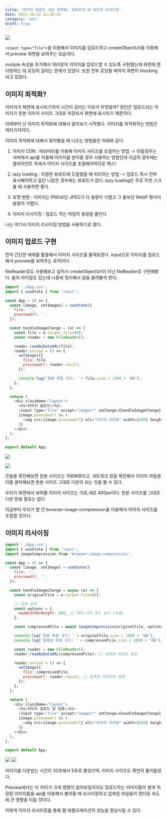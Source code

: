 ```yaml
---
title: '이미지 업로드 성능 최적화: 브라우저 내 이미지 리사이징'
date: 2023-10-22 12:20:15
category: 'etc'
draft: true
---
```


![](https://velog.velcdn.com/images/saseungg/post/62f809cf-cd9e-418d-aa09-92a8d1c0b0eb/image.gif)

`<input type="file">`을 이용해서 이미지를 업로드하고 createObjectUrl을 이용해서 preview 화면을 보여주는 모습이다.

mutiple 속성을 추가해서 여러장의 이미지를 업로드할 수 있도록 구현했는데 화면에 렌더링하는 데 로딩이 걸리는 문제가 있었다. 또한 전부 로딩될 때까지 화면이 blocking 되고 있었다.

## 이미지 최적화?
이미지가 화면에 표시되기까지 시간이 걸리는 이유가 무엇일까? 원인은 업로드되는 이미지가 원본 이미지 사이즈 그대로 저장되서 화면에 표시되기 때문이다.

이때부터 난 이미지 최적화에 대해서 알아보기 시작했다.
이미지를 최적화하는 방법은 여러가지이다.

이미지 최적화에 대해서 찾아봤을 때 나오는 방법들은 아래와 같다.

1. 이미지 CDN : 파라미터를 이용해 이미지 사이즈를 조절하는 방법
	-> 이럴경우는 서버에서 api를 이용해 이미지를 받아올 경우 사용하는 방법인데 지금의 경우에는 클라이언트 측에서 이미지 사이즈를 조절해야하므로 패스!

2. lazy loading : 지정한 뷰포트에 도달했을 때 처리하는 방법
  -> 업로드 즉시 전부 표시해야하고 일단 나같은 경우에는 뷰포트가 없다. lazy loading은 주로 무한 스크롤 때 사용하면 좋다.
  
3. 포맷 변환 : 이미지는 PNG보단 JPEG가 더 용량이 가볍고 그 둘보단 WebP 형식이 용량이 가볍다.
  
4. 이미지 리사이징 : 업로드 하는 파일의 용량을 줄인다.

나는 여기서 이미지 리사이징 방법을 사용하기로 했다.


## 이미지 업로드 구현

먼저 간단한 예제를 활용해서 이미지 사이즈를 줄여보겠다.
input으로 이미지를 업로드해서 preview를 보여주는 로직이다.

fileReader로도 사용해보고 싶어서 createObjectUrl이 아닌 fileReader로 구현해봤다. 둘의 차이점도 있는데 나중에 정리해서 글을 올려볼까 한다. 

```js
import './App.css';
import { useState } from 'react';

const App = () => {
  const [image, setImages] = useState({
    file: '',
    previewUrl: '',
  });

  const handleImageChange = (e) => {
    const file = e.target.files[0];
    const reader = new FileReader();

    reader.readAsDataURL(file);
    reader.onload = () => {
      setImages({
        file: file,
        previewUrl: reader.result,
      });

      console.log('원본 파일 크기: ' + file.size / 1000 + 'KB');
    };
  };

  return (
    <div className="layout">
      <h1>이미지 업로드</h1>
      <input type="file" accept="image/*" onChange={handleImageChange} />
      {image.previewUrl && (
        <img src={image.previewUrl} alt="이미지 프리뷰" width={400} height={400} />
      )}
    </div>
  );
};

export default App;
```

![](https://velog.velcdn.com/images/saseungg/post/866022da-0702-46e7-bd51-84c58003a75f/image.png)

![](https://velog.velcdn.com/images/saseungg/post/3efb8c64-1ca4-46e0-8b5b-1415c14ed651/image.png)

콘솔을 확인해보면 원본 사이즈는 1569KB이고,
네트워크 창을 확인해서 이미지 파일을 더블 클릭해보면 원본 사이즈 그대로 다운이 되는 것을 볼 수 있다.

우리가 화면에서 보여줄 이미지 사이즈는 가로,세로 400px이다. 원본 사이즈를 그대로 다운 받을 필요는 없다.

지금부터 우리가 할 건 browser-image-compression을 이용해서 이미지 사이즈를 조절할 것이다.

## 이미지 리사이징
```js
import './App.css';
import { useState } from 'react';
import imageCompression from 'browser-image-compression';

const App = () => {
  const [image, setImage] = useState({
    file: '',
    previewUrl: '',
  });

  const handleImageChange = async (e) => {
    const originalFile = e.target.files[0];

    // 압축 설정
    const options = {
      maxWidthOrHeight: 800, // 최대 너비 또는 높이 (픽셀)
    };

    const compressedFile = await imageCompression(originalFile, options);

    console.log('원본 파일 크기: ' + originalFile.size / 1000 + 'KB');
    console.log('압축된 파일 크기: ' + compressedFile.size / 1000 + 'KB');

    const reader = new FileReader();
    reader.readAsDataURL(compressedFile); // 압축된 파일로 변경

    reader.onload = () => {
      setImage({
        file: compressedFile,
        previewUrl: reader.result, // 압축된 이미지로 변경
      });
    };
  };

  return (
    <div className="layout">
      <h1>이미지 업로드 및 압축</h1>
      <input type="file" accept="image/*" onChange={handleImageChange} />
      {image.previewUrl && (
        <img src={image.previewUrl} alt="이미지 프리뷰" width={400} height={400} />
      )}
    </div>
  );
};

export default App;

```
![](https://velog.velcdn.com/images/saseungg/post/6aa05182-53c1-4e4b-b0f8-520f1b3ecb18/image.png)
![](https://velog.velcdn.com/images/saseungg/post/09b21354-86f4-44c5-ac3e-978895b4a0c4/image.png)

이미지를 다운받는 시간이 32초에서 5초로 줄었으며, 이미지 사이즈도 확연히 줄어들었다. 

Preview에서는 이 차이가 크게 영향이 없어보일지라도 업로드하는 이미지들이 쌓여 저장된 이미지들을 api를 이용해서 불러올 때 리사이징하고 압축된 파일들이 렌더링 속도에 큰 영향을 미칠 것이다.

이렇게 이미지 리사이징를 통해 웹 애플리케이션의 성능을 향상시킬 수 있다.